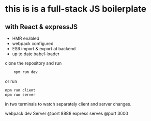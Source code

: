 # this is is a full-stack JS boilerplate

## with React & expressJS

- HMR enabled
- webpack configured
- ES6 import & export at backend
- up to date babel-loader

clone the repository and run

```bash
    npm run dev
```

or run

```bash
npm run client
npm run server
```

in two terminals to watch separately client and server changes.

webpack dev Server @port 8888
express serves @port 3000
